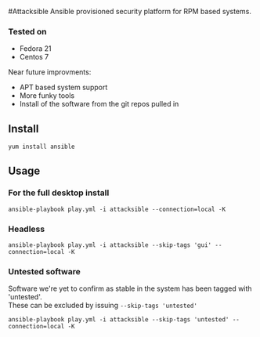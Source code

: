 #Attacksible
Ansible provisioned security platform for RPM based systems.

### Tested on
- Fedora 21
- Centos 7

Near future improvments:
* APT based system support
* More funky tools
* Install of the software from the git repos pulled in

Install
-----

    yum install ansible

Usage
-----

### For the full desktop install
    ansible-playbook play.yml -i attacksible --connection=local -K

### Headless
    ansible-playbook play.yml -i attacksible --skip-tags 'gui' --connection=local -K

### Untested software
Software we're yet to confirm as stable in the system has been tagged with 'untested'.  
These can be excluded by issuing `--skip-tags 'untested'`

    ansible-playbook play.yml -i attacksible --skip-tags 'untested' --connection=local -K
